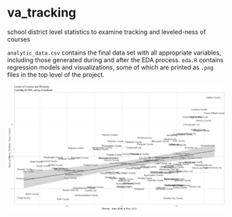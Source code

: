 # va_tracking
school district level statistics to examine tracking and leveled-ness of courses

`analytic_data.csv` contains the final data set with all appropriate variables, including those generated during and after the EDA process. `eda.R` contains regression models and visualizations, some of which are printed as `.png` files in the top level of the project. 



![](https://github.com/McCartneyAC/va_tracking/blob/master/data_vis/plot_c_names_no_points.png?raw=true?raw=true)
